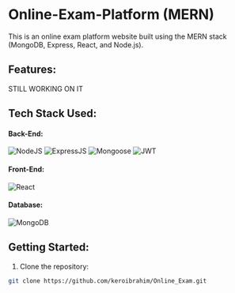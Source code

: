 # Online-Exam-Platform (MERN)
This is an online exam platform website built using the MERN stack (MongoDB, Express, React, and Node.js).

## Features:
STILL WORKING ON IT

## Tech Stack Used:

#### Back-End:
<img alt="NodeJS" src="https://img.shields.io/badge/Node.js-43853D?style=for-the-badge&logo=node.js&logoColor=white"/> <img alt="ExpressJS" src="https://img.shields.io/badge/Express.js-000000?style=for-the-badge&logo=express&logoColor=white"/> <img alt="Mongoose" src ="https://img.shields.io/badge/Mongoose-orange?style=for-the-badge&logo=mongodb&logoColor=white"/> <img alt="JWT" src ="https://img.shields.io/badge/JWT-red?style=for-the-badge&logo=JSON+Web+Tokens&logoColor=white"/> 

#### Front-End:
<img alt="React" src="https://img.shields.io/badge/react-%2320232a.svg?style=for-the-badge&logo=react&logoColor=%2361DAFB"/>

#### Database:
<img alt="MongoDB" src ="https://img.shields.io/badge/MongoDB-4EA94B?style=for-the-badge&logo=mongodb&logoColor=white"/>

## Getting Started:

1. Clone the repository:

```bash
git clone https://github.com/keroibrahim/Online_Exam.git
